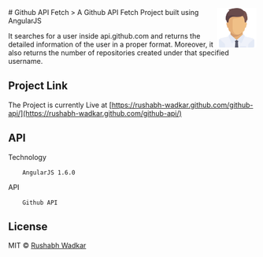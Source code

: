 <img src="images/titleIcon.png" align="right" width="80" />
# Github API Fetch 
> A Github API Fetch Project built using AngularJS

It searches for a user inside api.github.com and returns the detailed information of the user in a proper format. Moreover, it also returns the number of repositories created under that specified username.


## Project Link

The Project is currently Live at [https://rushabh-wadkar.github.com/github-api/](https://rushabh-wadkar.github.com/github-api/)
## API
Technology
```
	AngularJS 1.6.0
```
API
```
	Github API
```

## License

MIT © [Rushabh Wadkar](https://github.com/rushabh-wadkar/github-api/blob/master/LICENSE)
